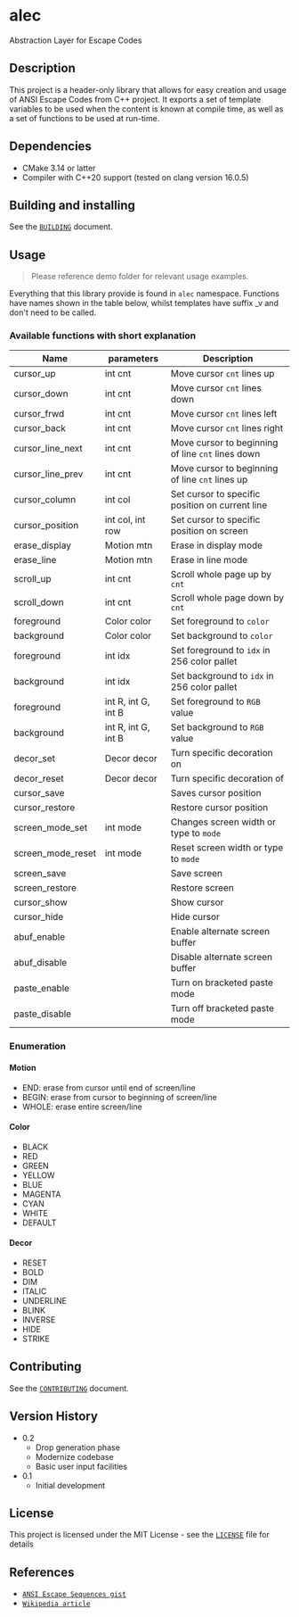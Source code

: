 # alec

Abstraction Layer for Escape Codes

## Description

This project is a header-only library that allows for easy creation and usage
of ANSI Escape Codes from C++ project. It exports a set of template variables
to be used when the content is known at compile time, as well as a set of
functions to be used at run-time.


## Dependencies

* CMake 3.14 or latter
* Compiler with C++20 support (tested on clang version 16.0.5)


## Building and installing

See the [`BUILDING`](BUILDING.md) document.


## Usage

> Please reference demo folder for relevant usage examples.

Everything that this library provide is found in `alec` namespace.
Functions have names shown in the table below, whilst templates have suffix _v
and don't need to be called.

### Available functions with short explanation

| Name              | parameters          | Description                                       |
|-------------------|---------------------|---------------------------------------------------|
| cursor_up         | int cnt             | Move cursor `cnt` lines up                        |
| cursor_down       | int cnt             | Move cursor `cnt` lines down                      |
| cursor_frwd       | int cnt             | Move cursor `cnt` lines left                      |
| cursor_back       | int cnt             | Move cursor `cnt` lines right                     |
| cursor_line_next  | int cnt             | Move cursor to beginning of line `cnt` lines down |
| cursor_line_prev  | int cnt             | Move cursor to beginning of line `cnt` lines up   |
| cursor_column     | int col             | Set cursor to specific position on current line   |
| cursor_position   | int col, int row    | Set cursor to specific position on screen         |
| erase_display     | Motion mtn          | Erase in display mode                             |
| erase_line        | Motion mtn          | Erase in line mode                                |
| scroll_up         | int cnt             | Scroll whole page up by `cnt`                     |
| scroll_down       | int cnt             | Scroll whole page down by `cnt`                   |
| foreground        | Color color         | Set foreground to `color`                         |
| background        | Color color         | Set background to `color`                         |
| foreground        | int idx             | Set foreground to `idx` in 256 color pallet       |
| background        | int idx             | Set background to `idx` in 256 color pallet       |
| foreground        | int R, int G, int B | Set foreground to `RGB` value                     |
| background        | int R, int G, int B | Set background to `RGB` value                     |
| decor_set         | Decor decor         | Turn specific decoration on                       |
| decor_reset       | Decor decor         | Turn specific decoration of                       |
| cursor_save       |                     | Saves cursor position                             |
| cursor_restore    |                     | Restore cursor position                           |
| screen_mode_set   | int mode            | Changes screen width or type to `mode`            |
| screen_mode_reset | int mode            | Reset screen width or type to `mode`              |
| screen_save       |                     | Save screen                                       |
| screen_restore    |                     | Restore screen                                    |
| cursor_show       |                     | Show cursor                                       |
| cursor_hide       |                     | Hide cursor                                       |
| abuf_enable       |                     | Enable alternate screen buffer                    |
| abuf_disable      |                     | Disable alternate screen buffer                   |
| paste_enable      |                     | Turn on bracketed paste mode                      |
| paste_disable     |                     | Turn off bracketed paste mode                     |


### Enumeration

#### Motion

* END: erase from cursor until end of screen/line
* BEGIN: erase from cursor to beginning of screen/line
* WHOLE: erase entire screen/line


#### Color

* BLACK
* RED
* GREEN
* YELLOW
* BLUE
* MAGENTA
* CYAN
* WHITE
* DEFAULT


#### Decor

* RESET
* BOLD
* DIM
* ITALIC
* UNDERLINE
* BLINK
* INVERSE
* HIDE
* STRIKE


## Contributing

See the [`CONTRIBUTING`](CONTRIBUTING.md) document.


## Version History

* 0.2
    * Drop generation phase
    * Modernize codebase
    * Basic user input facilities
* 0.1
    * Initial development


## License

This project is licensed under the MIT License - see the [`LICENSE`](LICENSE.md) file for details

## References

* [`ANSI Escape Sequences gist`](https://gist.github.com/fnky/458719343aabd01cfb17a3a4f7296797)
* [`Wikipedia article`](https://en.wikipedia.org/wiki/ANSI_escape_code)

